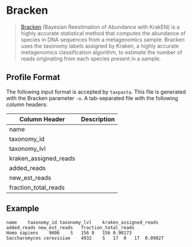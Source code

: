 # Bracken

> [Bracken](https://ccb.jhu.edu/software/bracken/) (Bayesian Reestimation of Abundance with KrakEN) is a highly accurate statistical method that computes the abundance of species in DNA sequences from a metagenomics sample. Bracken uses the taxonomy labels assigned by Kraken, a highly accurate metagenomics classification algorithm, to estimate the number of reads originating from each species present in a sample.

## Profile Format

The following input format is accepted by `taxpasta`. This file is generated with the Bracken parameter `-o`. A tab-separated file with the following column headers:

| Column Header         | Description |
| --------------------- | ----------- |
| name                  |             |
| taxonomy_id           |             |
| taxonomy_lvl          |             |
| kraken_assigned_reads |             |
| added_reads           |             |
| new_est_reads         |             |
| fraction_total_reads  |             |

## Example

```text
name	taxonomy_id	taxonomy_lvl	kraken_assigned_reads	added_reads	new_est_reads	fraction_total_reads
Homo sapiens	9606	S	156	0	156	0.90173
Saccharomyces cerevisiae	4932	S	17	0	17	0.09827
```
